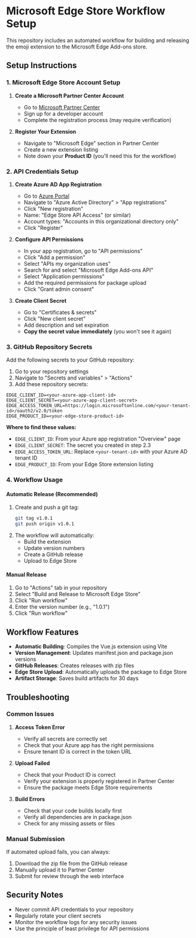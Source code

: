 # Microsoft Edge Store Workflow Setup

This repository includes an automated workflow for building and releasing the emoji extension to the Microsoft Edge Add-ons store.

## Setup Instructions

### 1. Microsoft Edge Store Account Setup

1. **Create a Microsoft Partner Center Account**
   - Go to [Microsoft Partner Center](https://partner.microsoft.com/)
   - Sign up for a developer account
   - Complete the registration process (may require verification)

2. **Register Your Extension**
   - Navigate to "Microsoft Edge" section in Partner Center
   - Create a new extension listing
   - Note down your **Product ID** (you'll need this for the workflow)

### 2. API Credentials Setup

1. **Create Azure AD App Registration**
   - Go to [Azure Portal](https://portal.azure.com/)
   - Navigate to "Azure Active Directory" > "App registrations"
   - Click "New registration"
   - Name: "Edge Store API Access" (or similar)
   - Account types: "Accounts in this organizational directory only"
   - Click "Register"

2. **Configure API Permissions**
   - In your app registration, go to "API permissions"
   - Click "Add a permission"
   - Select "APIs my organization uses"
   - Search for and select "Microsoft Edge Add-ons API"
   - Select "Application permissions"
   - Add the required permissions for package upload
   - Click "Grant admin consent"

3. **Create Client Secret**
   - Go to "Certificates & secrets"
   - Click "New client secret"
   - Add description and set expiration
   - **Copy the secret value immediately** (you won't see it again)

### 3. GitHub Repository Secrets

Add the following secrets to your GitHub repository:

1. Go to your repository settings
2. Navigate to "Secrets and variables" > "Actions"
3. Add these repository secrets:

```
EDGE_CLIENT_ID=<your-azure-app-client-id>
EDGE_CLIENT_SECRET=<your-azure-app-client-secret>
EDGE_ACCESS_TOKEN_URL=https://login.microsoftonline.com/<your-tenant-id>/oauth2/v2.0/token
EDGE_PRODUCT_ID=<your-edge-store-product-id>
```

**Where to find these values:**
- `EDGE_CLIENT_ID`: From your Azure app registration "Overview" page
- `EDGE_CLIENT_SECRET`: The secret you created in step 2.3
- `EDGE_ACCESS_TOKEN_URL`: Replace `<your-tenant-id>` with your Azure AD tenant ID
- `EDGE_PRODUCT_ID`: From your Edge Store extension listing

### 4. Workflow Usage

#### Automatic Release (Recommended)
1. Create and push a git tag:
   ```bash
   git tag v1.0.1
   git push origin v1.0.1
   ```
2. The workflow will automatically:
   - Build the extension
   - Update version numbers
   - Create a GitHub release
   - Upload to Edge Store

#### Manual Release
1. Go to "Actions" tab in your repository
2. Select "Build and Release to Microsoft Edge Store"
3. Click "Run workflow"
4. Enter the version number (e.g., "1.0.1")
5. Click "Run workflow"

## Workflow Features

- **Automatic Building**: Compiles the Vue.js extension using Vite
- **Version Management**: Updates manifest.json and package.json versions
- **GitHub Releases**: Creates releases with zip files
- **Edge Store Upload**: Automatically uploads the package to Edge Store
- **Artifact Storage**: Saves build artifacts for 30 days

## Troubleshooting

### Common Issues

1. **Access Token Error**
   - Verify all secrets are correctly set
   - Check that your Azure app has the right permissions
   - Ensure tenant ID is correct in the token URL

2. **Upload Failed**
   - Check that your Product ID is correct
   - Verify your extension is properly registered in Partner Center
   - Ensure the package meets Edge Store requirements

3. **Build Errors**
   - Check that your code builds locally first
   - Verify all dependencies are in package.json
   - Check for any missing assets or files

### Manual Submission

If automated upload fails, you can always:
1. Download the zip file from the GitHub release
2. Manually upload it to Partner Center
3. Submit for review through the web interface

## Security Notes

- Never commit API credentials to your repository
- Regularly rotate your client secrets
- Monitor the workflow logs for any security issues
- Use the principle of least privilege for API permissions